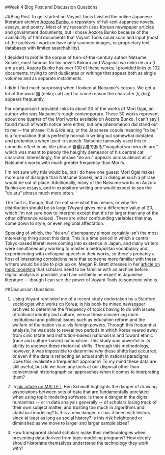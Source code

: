 #Week 4 Blog Post and Discussion Questions
  
##Blog Post
To get started on Voyant Tools I visited the online Japanese literature archive
[Aozora Bunko](http://www.aozora.gr.jp/), a repository of full-text
Japanese novels, essays, and poetry.  Most of my research uses Korean newspaper articles and government documents, but I chose Aozora Bunko because of the availability of html documents that Voyant Tools could scan and input (most of the archives I work on have only scanned images, or proprietary text databases with limited searchability). 
  
I decided to profile the corpus of turn-of-the-century author Natsume Soseki, most famous for his novels Kokoro and Wagahai wa neko de aru (I am a cat).  Aozora Bunko has over 100 of these works; I provided links to 102 documents, trying to omit duplicates or writings that appear both as single volumes and as separate installments.
  
I didn't find much surprising when I looked at Natsume's corpus.  We get a lot of the word 猫 (neko; cat) and for some reason the character 大 (big) appears frequently.  
  
For comparison I provided links to about 30 of the works of Mori Ogai, an author who was Natsume's rough contemporary.  These 30 works represent about one quarter of the Mori works available on Aozora Bunko.  I can't say I found much of worth notice here either, but one phenomenon did stand out to me -- the phrase である/de aru, or the Japanese copula meaning "to be," is a formulation that is perfectly normal in writing but somewhat outdated and pretentious when used in speech.  Natsume famously used this to comedic effect in his title phrase 吾輩は猫である/"wagahai wa neko de aru," which was meant to parody the haughty demeanor of his central cat character.  Interestingly, the phrase "de aru" appears across almost all of Natsume's works with much greater frequency than Mori's.
  
I'm not sure why this would be, but I do have one guess: Mori Ogai makes more use of dialogue than Natsume Soseki, and in dialogue such a phrase would be out of place. Additionally, many of the Natsume works on Aozora Bunko are essays, and in expository writing one would expect to see the "de aru" phrase much more often.
  
The fact is, though, that I'm not sure what this means, or why the distribution should be so large (Voyant gives me a difference value of 20, which I'm not sure how to interpret except that it's far larger than any of the other difference values).  There are other confounding variables that may come down to style, or even regional affectation.  

Speaking of which, the "de aru" discrepancy almost certainly isn't the most interesting thing about this data.  This is a time period in which a central Tokyo-based literati were coming into existence in Japan, and many writers were simultaneously working to master a metropolitan vocabulary and experimenting with colloquial speech in their works, so there's probably a host of interesting corrolations here that someone more familiar with these writers would be able to pick up on.  Megan R. Brett stresses in her [article on topic modeling](http://journalofdigitalhumanities.org/2-1/topic-modeling-a-basic-introduction-by-megan-r-brett/) that scholars need to be familiar with an archive before digital analysis is possible, and I am certainly no expert in Japanese literature -- though I can see the power of Voyant Tools to someone who is. 
  
##Discussion Questions
  
1. Using Voyant reminded me of a recent study undertaken by a Stanford sociologist who works on Korea; in his book he mined newspaper archives to determine the frequency of topics having to do with issues of national identity and culture, versus those concerning more institutional and political issues such as education reform and the welfare of the nation vis-a-vis foreign powers.  Through this frequentist analysis, he was able to reveal two periods in which Korea veered away from civic (state and institution-based) nationalism and toward ethnic (race and culture-based) nationalism.  This study was powerful in its ability to uncover these rhetorical shifts.  Through this methodology, however, it was impossible to determine *why* these shifts had occurred, or even if the data is reflecting an actual shift in national paradigms.  Does this invalidate a frequentist approach?  To my mind these data are still useful, but do we have any tools at our disposal other than conventional historiographical approaches when it comes to interpreting them?
  
2. In [his article on MALLET](http://sappingattention.blogspot.com/2012/11/when-you-have-mallet-everything-looks.html), Ben Schmidt highlights the danger of drawing associations between sets of data that are fundamentally unrelated when using topic modeling software.  Is there a danger in the digital humanities -- or in data analysis generally -- of scholars losing track of their own subject matter, and trusting too much in algorithms and statistical modeling?  Is this a new danger, or has it been with history since at least as long as social history?  Is this risk heightened or diminished as we move to larger and larger sample sizes?
  
3. How transparent should scholars make their methodologies when presenting data derived from topic modeling programs?  How deeply should historians themselves understand the technology they work with?
